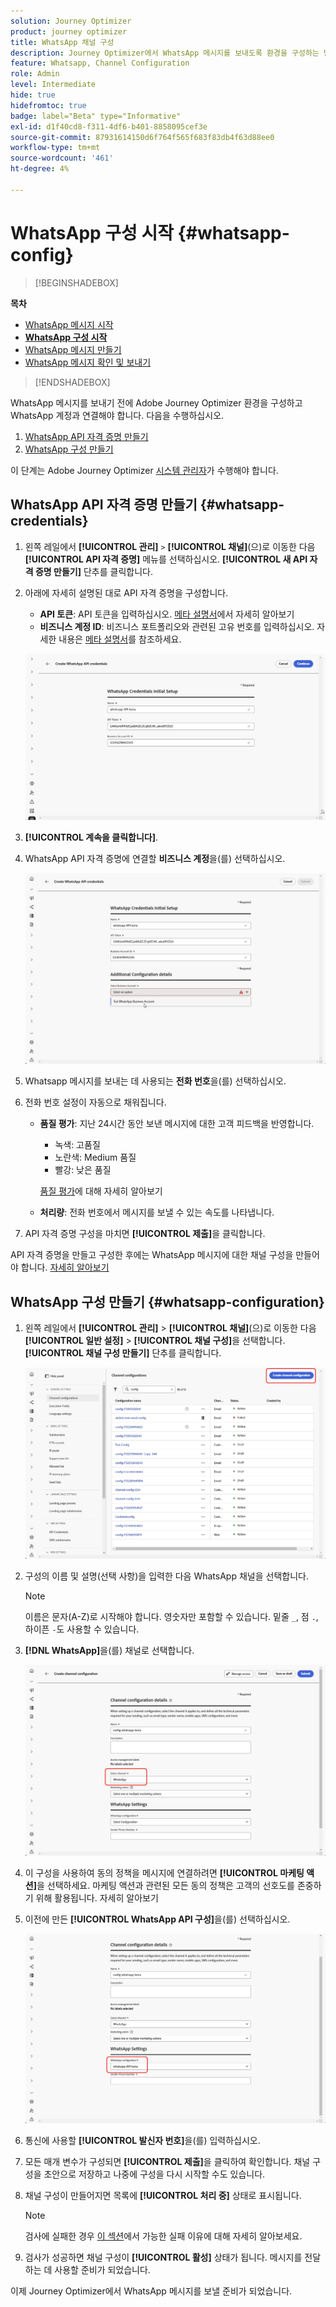 ```yaml
---
solution: Journey Optimizer
product: journey optimizer
title: WhatsApp 채널 구성
description: Journey Optimizer에서 WhatsApp 메시지를 보내도록 환경을 구성하는 방법에 대해 알아봅니다
feature: Whatsapp, Channel Configuration
role: Admin
level: Intermediate
hide: true
hidefromtoc: true
badge: label="Beta" type="Informative"
exl-id: d1f40cd8-f311-4df6-b401-8858095cef3e
source-git-commit: 87931614150d6f764f565f683f83db4f63d88ee0
workflow-type: tm+mt
source-wordcount: '461'
ht-degree: 4%

---
```


# WhatsApp 구성 시작 {#whatsapp-config}

>[!BEGINSHADEBOX]

**목차**

* [WhatsApp 메시지 시작](get-started-whatsapp.md)
* **[WhatsApp 구성 시작](whatsapp-configuration.md)**
* [WhatsApp 메시지 만들기](create-whatsapp.md)
* [WhatsApp 메시지 확인 및 보내기](send-whatsapp.md)

>[!ENDSHADEBOX]

WhatsApp 메시지를 보내기 전에 Adobe Journey Optimizer 환경을 구성하고 WhatsApp 계정과 연결해야 합니다. 다음을 수행하십시오.

1. [WhatsApp API 자격 증명 만들기](#WhatsApp-credentials)
1. [WhatsApp 구성 만들기](#WhatsApp-configuration)

이 단계는 Adobe Journey Optimizer [시스템 관리자](../start/path/administrator.md)가 수행해야 합니다.

## WhatsApp API 자격 증명 만들기 {#whatsapp-credentials}

1. 왼쪽 레일에서 **[!UICONTROL 관리]** `>` **[!UICONTROL 채널]**(으)로 이동한 다음 **[!UICONTROL API 자격 증명]** 메뉴를 선택하십시오. **[!UICONTROL 새 API 자격 증명 만들기]** 단추를 클릭합니다.

1. 아래에 자세히 설명된 대로 API 자격 증명을 구성합니다.

   * **API 토큰**: API 토큰을 입력하십시오. [메타 설명서](https://developers.facebook.com/docs/facebook-login/guides/access-tokens/)에서 자세히 알아보기
   * **비즈니스 계정 ID**: 비즈니스 포트폴리오와 관련된 고유 번호를 입력하십시오. 자세한 내용은 [메타 설명서](https://www.facebook.com/business/help/1181250022022158?id=180505742745347)를 참조하세요.

   ![](assets/whatsapp-api.png)

1. **[!UICONTROL 계속을 클릭합니다]**.

1. WhatsApp API 자격 증명에 연결할 **비즈니스 계정**&#x200B;을(를) 선택하십시오.

   ![](assets/whatsapp-api-2.png)

1. Whatsapp 메시지를 보내는 데 사용되는 **전화 번호**&#x200B;을(를) 선택하십시오.

1. 전화 번호 설정이 자동으로 채워집니다.

   * **품질 평가**: 지난 24시간 동안 보낸 메시지에 대한 고객 피드백을 반영합니다.
      * 녹색: 고품질
      * 노란색: Medium 품질
      * 빨강: 낮은 품질

     [품질 평가](https://www.facebook.com/business/help/766346674749731#)에 대해 자세히 알아보기

   * **처리량**: 전화 번호에서 메시지를 보낼 수 있는 속도를 나타냅니다.

1. API 자격 증명 구성을 마치면 **[!UICONTROL 제출]**&#x200B;을 클릭합니다.

API 자격 증명을 만들고 구성한 후에는 WhatsApp 메시지에 대한 채널 구성을 만들어야 합니다. [자세히 알아보기](#whatsapp-configuration)

## WhatsApp 구성 만들기 {#whatsapp-configuration}

1. 왼쪽 레일에서 **[!UICONTROL 관리]** > **[!UICONTROL 채널]**(으)로 이동한 다음 **[!UICONTROL 일반 설정]** > **[!UICONTROL 채널 구성]**&#x200B;을 선택합니다. **[!UICONTROL 채널 구성 만들기]** 단추를 클릭합니다.

   ![](assets/whatsapp-config-1.png)

1. 구성의 이름 및 설명(선택 사항)을 입력한 다음 WhatsApp 채널을 선택합니다.

   >[!NOTE]
   >
   > 이름은 문자(A-Z)로 시작해야 합니다. 영숫자만 포함할 수 있습니다. 밑줄 `_`, 점 `.`, 하이픈 `-`도 사용할 수 있습니다.

1. **[!DNL WhatsApp]**&#x200B;을(를) 채널로 선택합니다.

   ![](assets/whatsapp-config-2.png)

1. 이 구성을 사용하여 동의 정책을 메시지에 연결하려면 **[!UICONTROL 마케팅 액션]**&#x200B;을 선택하세요. 마케팅 액션과 관련된 모든 동의 정책은 고객의 선호도를 존중하기 위해 활용됩니다. 자세히 알아보기

1. 이전에 만든 **[!UICONTROL WhatsApp API 구성]**&#x200B;을(를) 선택하십시오.

   ![](assets/whatsapp-config-3.png)

1. 통신에 사용할 **[!UICONTROL 발신자 번호]**&#x200B;을(를) 입력하십시오.

1. 모든 매개 변수가 구성되면 **[!UICONTROL 제출]**&#x200B;을 클릭하여 확인합니다. 채널 구성을 초안으로 저장하고 나중에 구성을 다시 시작할 수도 있습니다.

1. 채널 구성이 만들어지면 목록에 **[!UICONTROL 처리 중]** 상태로 표시됩니다.

   >[!NOTE]
   >
   >검사에 실패한 경우 [이 섹션](../configuration/channel-surfaces.md)에서 가능한 실패 이유에 대해 자세히 알아보세요.

1. 검사가 성공하면 채널 구성이 **[!UICONTROL 활성]** 상태가 됩니다. 메시지를 전달하는 데 사용할 준비가 되었습니다.

이제 Journey Optimizer에서 WhatsApp 메시지를 보낼 준비가 되었습니다.
